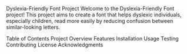 Dyslexia-Friendly Font Project
Welcome to the Dyslexia-Friendly Font project! This project aims to create a font that helps dyslexic individuals, especially children, read more easily by reducing confusion between similar-looking letters.

Table of Contents
Project Overview
Features
Installation
Usage
Testing
Contributing
License
Acknowledgments
